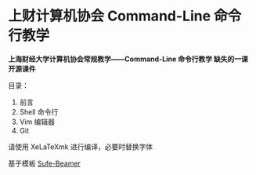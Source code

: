# 上财计算机协会 Command-Line 命令行教学

**上海财经大学计算机协会常规教学——Command-Line 命令行教学 缺失的一课 开源课件**

目录：

1. 前言
2. Shell 命令行
3. Vim 编辑器
4. Git

请使用 XeLaTeXmk 进行编译，必要时替换字体

基于模板 [Sufe-Beamer](https://github.com/Su-luoya/Sufe-Beamer)
